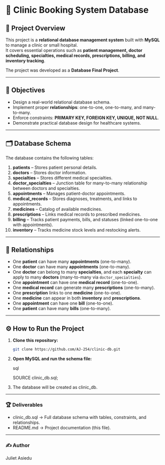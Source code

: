 # 🏥 Clinic Booking System Database

## 📌 Project Overview
This project is a **relational database management system** built with **MySQL** to manage a clinic or small hospital.  
It covers essential operations such as **patient management, doctor scheduling, specialties, medical records, prescriptions, billing, and inventory tracking**.

The project was developed as a **Database Final Project**.

---

## 🎯 Objectives
- Design a real-world relational database schema.
- Implement proper **relationships**: one-to-one, one-to-many, and many-to-many.
- Enforce constraints: **PRIMARY KEY, FOREIGN KEY, UNIQUE, NOT NULL**.
- Demonstrate practical database design for healthcare systems.

---

## 🗂️ Database Schema

The database contains the following tables:

1. **patients** – Stores patient personal details.  
2. **doctors** – Stores doctor information.  
3. **specialties** – Stores different medical specialties.  
4. **doctor_specialties** – Junction table for many-to-many relationship between doctors and specialties.  
5. **appointments** – Manages patient-doctor appointments.  
6. **medical_records** – Stores diagnoses, treatments, and links to appointments.  
7. **medicines** – Catalog of available medicines.  
8. **prescriptions** – Links medical records to prescribed medicines.  
9. **billing** – Tracks patient payments, bills, and statuses (linked one-to-one with appointments).  
10. **inventory** – Tracks medicine stock levels and restocking alerts.  

---

## 🔑 Relationships
- One **patient** can have many **appointments** (one-to-many).  
- One **doctor** can have many **appointments** (one-to-many).  
- One **doctor** can belong to many **specialties**, and each **specialty** can apply to many **doctors** (many-to-many via `doctor_specialties`).  
- One **appointment** can have one **medical record** (one-to-one).  
- One **medical record** can generate many **prescriptions** (one-to-many).  
- One **prescription** links to one **medicine** (one-to-one).  
- One **medicine** can appear in both **inventory** and **prescriptions**.  
- One **appointment** can have one **bill** (one-to-one).  
- One **patient** can have many **bills** (one-to-many).  

---

## ⚙️ How to Run the Project

1. **Clone this repository:**
   ```bash
   git clone https://github.com/AJ-254/clinic-db.git

2. **Open MySQL and run the schema file:**

   sql
   
   SOURCE clinic_db.sql;

3. The database will be created as clinic_db.

---

### 🏆 Deliverables

* clinic_db.sql → Full database schema with tables, constraints, and relationships.
* README.md → Project documentation (this file).

---

### ✍️ Author
Juliet Asiedu